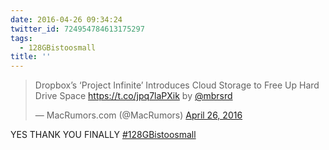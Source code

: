```yaml
---
date: 2016-04-26 09:34:24
twitter_id: 724954784613175297
tags:
  - 128GBistoosmall
title: ''
---
```


<blockquote class="twitter-tweet"><p lang="en" dir="ltr">Dropbox’s ‘Project Infinite’ Introduces Cloud Storage to Free Up Hard Drive Space <a href="https://t.co/jpq7laPXik">https://t.co/jpq7laPXik</a> by <a href="https://twitter.com/mbrsrd?ref_src=twsrc%5Etfw">@mbrsrd</a></p>&mdash; MacRumors.com (@MacRumors) <a href="https://twitter.com/MacRumors/status/724951535487053824?ref_src=twsrc%5Etfw">April 26, 2016</a></blockquote>
<script async src="https://platform.twitter.com/widgets.js" charset="utf-8"></script>

YES THANK YOU FINALLY [#128GBistoosmall](https://twitter.com/hashtag/128GBistoosmall) 
